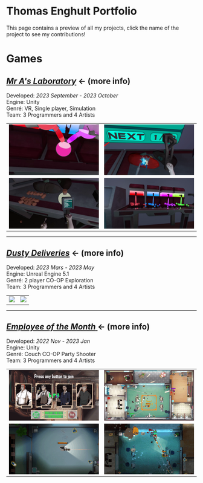 # Thomas Enghult Portfolio

This page contains a preview of all my projects, click the name of the project to see my contributions!

# Games

## [***Mr A's Laboratory***](MrA'sLaboratory/) ← (more info)

Developed: *2023 September - 2023 October*  
Engine: Unity  
Genré: VR, Single player, Simulation  
Team: 3 Programmers and 4 Artists

<table>
  <tr>
    <td width="50%"><img src="Images\MrA_Mixing.png" /></td>
    <td width="50%"><img src="Images\MrA_Crushing.png" /></td>
  </tr>
  <tr>
    <td width="50%"><img src="Images\MrA_Scanning.png" /></td>
    <td width="50%"><img src="Images\MrA_Dispensers.png" /></td>
  </tr>
</table>

---

## [***Dusty Deliveries***](DustyDeliveries/) ← (more info)

Developed: *2023 Mars - 2023 May*  
Engine: Unreal Engine 5.1  
Genré: 2 player CO-OP Exploration  
Team: 3 Programmers and 4 Artists

<table>
  <tr>
    <td><img src="Images\DustyDeliveries_01.png" /></td>
    <td><img src="Images\DustyDeliveries_02.png" /></td>
  </tr>
</table>

---

## [***Employee of the Month*** ](EmployeeOfTheMonth/) ← (more info)

Developed: *2022 Nov - 2023 Jan*  
Engine: Unity  
Genré: Couch CO-OP Party Shooter  
Team: 3 Programmers and 4 Artists

<table>
  <tr>
    <td><img src="Images\EOTM_01.gif" /></td>
    <td><img src="Images\EOTM_02.gif" /></td>
  </tr>
    <tr>
    <td><img src="Images\EOTM_03.gif" /></td>
    <td><img src="Images\EOTM_04.gif" /></td>
  </tr>
</table>

